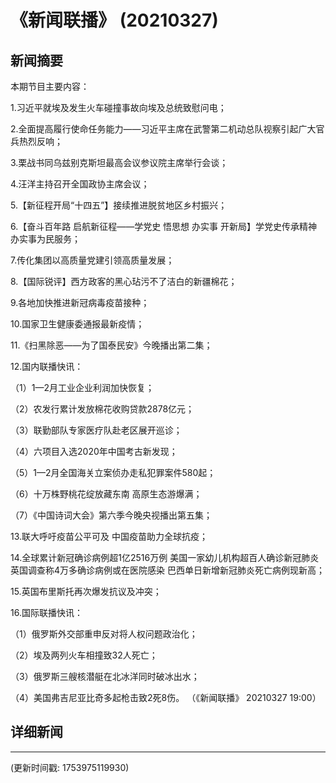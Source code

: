 # 《新闻联播》 (20210327)

## 新闻摘要

本期节目主要内容：


1.习近平就埃及发生火车碰撞事故向埃及总统致慰问电；


2.全面提高履行使命任务能力——习近平主席在武警第二机动总队视察引起广大官兵热烈反响；


3.栗战书同乌兹别克斯坦最高会议参议院主席举行会谈；


4.汪洋主持召开全国政协主席会议；


5.【新征程开局“十四五”】接续推进脱贫地区乡村振兴；


6.【奋斗百年路 启航新征程——学党史 悟思想 办实事 开新局】学党史传承精神 办实事为民服务；


7.传化集团以高质量党建引领高质量发展；


8.【国际锐评】西方政客的黑心玷污不了洁白的新疆棉花；


9.各地加快推进新冠病毒疫苗接种；


10.国家卫生健康委通报最新疫情；


11.《扫黑除恶——为了国泰民安》今晚播出第二集；


12.国内联播快讯：


（1）1—2月工业企业利润加快恢复；


（2）农发行累计发放棉花收购贷款2878亿元；


（3）联勤部队专家医疗队赴老区展开巡诊；


（4）六项目入选2020年中国考古新发现；


（5）1—2月全国海关立案侦办走私犯罪案件580起；


（6）十万株野桃花绽放藏东南 高原生态游爆满；


（7）《中国诗词大会》第六季今晚央视播出第五集；


13.联大呼吁疫苗公平可及 中国疫苗助力全球抗疫；


14.全球累计新冠确诊病例超1亿2516万例 美国一家幼儿机构超百人确诊新冠肺炎 英国调查称4万多确诊病例或在医院感染 巴西单日新增新冠肺炎死亡病例现新高；


15.英国布里斯托再次爆发抗议及冲突；


16.国际联播快讯：


（1）俄罗斯外交部重申反对将人权问题政治化；


（2）埃及两列火车相撞致32人死亡；


（3）俄罗斯三艘核潜艇在北冰洋同时破冰出水；


（4）美国弗吉尼亚比奇多起枪击致2死8伤。
（《新闻联播》 20210327 19:00）

## 详细新闻

---

(更新时间戳: 1753975119930)


